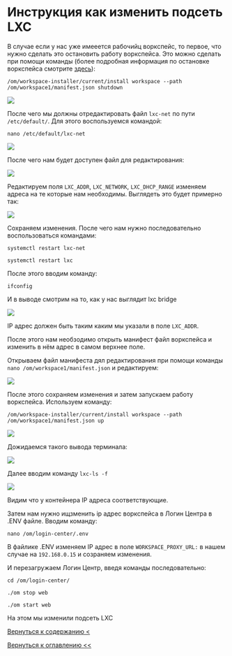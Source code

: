 # Инструкция как изменить подсеть LXC

В случае если у нас уже имееется рабочийц воркспейс, то первое, что нужно сделать это остановить работу воркспейса. Это 
можно сделать при помощи команды (более подробная информация по остановке воркспейса смотрите [здесь](refreshWs.md)):
                                                           
```/om/workspace-installer/current/install workspace --path /om/workspace1/manifest.json shutdown```

![](./pictures/sshPutty3.jpg)

После чего мы должны отредактировать файл `lxc-net` по пути `/etc/default/`. Для этого воспользуемся командой:

`nano /etc/default/lxc-net`

![](./pictures/nanoLxcNet.jpg)

После чего нам будет доступен файл для редактирования:

![](./pictures/nanoLxcOpen.jpg)

Редактируем поля `LXC_ADDR`, `LXC_NETWORK`, `LXC_DHCP_RANGE` изменяем адреса на те которые нам необходимы. Выглядеть это
 будет примерно так: 
 
![](./pictures/editedLxcNet.jpg)

Сохраняем изменения. После чего нам нужно последовательно воспользоваться командами:

`systemctl restart lxc-net`

`systemctl restart lxc`

После этого вводим команду:

`ifconfig`

И в выводе смотрим на то, как у нас выглядит lxc bridge

![](./pictures/lxcBridgeOutput.jpg)

IP адрес должен быть таким каким мы указали в поле `LXC_ADDR`.

После этого нам необзодимо открыть манифест файл воркспейса и изменить в нём адрес в самом верхнее поле.

Открываем файл манифеста дял редактирования при помощи команды `nano /om/workspace1/manifest.json` и редактируем:

![](./pictures/changeContainerIp.jpg)

После этого сохраняем изменения и затем запускаем работу воркспейса. Используем команду: 

```/om/workspace-installer/current/install workspace --path /om/workspace1/manifest.json up```

![](./pictures/sshPutty7.jpg)

Дожидаемся такого вывода терминала:

![](./pictures/sshPutty8.jpg)

Далее вводим команду `lxc-ls -f`

![](./pictures/lxcLsF.jpg)

Видим что у контейнера IP адреса соответствующие.

Затем нам нужно ищзменить ip адрес воркспейса в Логин Центра в .ENV файле. Вводим команду:

`nano /om/login-center/.env`

В файлике .ENV изменяем IP адрес в поле `WORKSPACE_PROXY_URL:` в нашем случае на `192.168.0.15` и созраняем изменения.

И перезагружаем Логин Центр, введя команды последовательно:

`cd /om/login-center/`

`./om stop web`

`./om start web`

На этом мы изменили подсеть LXC

[Вернуться к содержанию <](contents.md)

[Вернуться к оглавлению <<](index.md)
